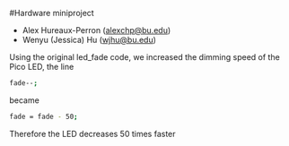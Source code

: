 #Hardware miniproject
* Alex Hureaux-Perron (alexchp@bu.edu)
* Wenyu (Jessica) Hu (wjhu@bu.edu)

Using the original led_fade code, we increased the dimming speed of the Pico LED, the line
```sh
fade--;
```
became 
```sh
fade = fade - 50;
```
Therefore the LED decreases 50 times faster 
